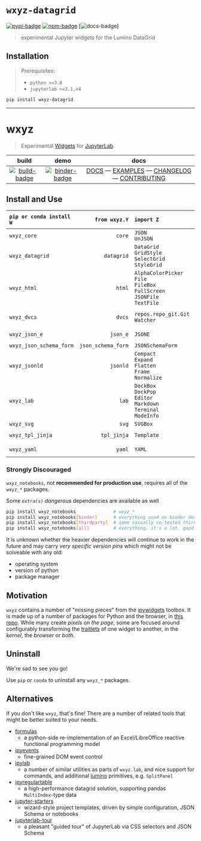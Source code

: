 # `wxyz-datagrid`

[![pypi-badge][]][pypi] [![npm-badge][]][npm] [![docs-badge][docs]]

[docs-badge]: https://img.shields.io/badge/docs-pages-black
[docs]: https://wxyz.rtfd.io
[pypi-badge]: https://img.shields.io/pypi/v/wxyz-datagrid
[pypi]: https://pypi.org/project/wxyz-datagrid
[npm-badge]: https://img.shields.io/npm/v/@deathbeds/wxyz-datagrid
[npm]: https://www.npmjs.com/package/@deathbeds/wxyz-datagrid

> experimental Jupyter widgets for the Lumino DataGrid

## Installation

> Prerequisites:
>
> - `python >=3.8`
> - `jupyterlab >=3.1,<4`

```bash
pip install wxyz-datagrid
```

---

# wxyz

> Experimental [Widgets][] for [JupyterLab][].

|           build           |            demo             |                            docs                            |
| :-----------------------: | :-------------------------: | :--------------------------------------------------------: |
| [![build-badge][]][build] | [![binder-badge][]][binder] | [DOCS][] — [EXAMPLES][] — [CHANGELOG][] — [CONTRIBUTING][] |

## Install and Use

| `pip or conda install W` |      `from wxyz.Y` | `import Z`                                                                                 | _powered by_                               |
| :----------------------- | -----------------: | :----------------------------------------------------------------------------------------- | ------------------------------------------ |
| `wxyz_core`              |             `core` | `JSON`<br/>`UnJSON`<br/>                                                                   | `jsonpointer`<br/>`jsonschema`             |
| `wxyz_datagrid`          |         `datagrid` | `DataGrid`<br/>`GridStyle`<br/>`SelectGrid`<br/>`StyleGrid`                                | `pandas`<br/>`wxyz_core`                   |
| `wxyz_html`              |             `html` | `AlphaColorPicker`<br/>`File`<br/>`FileBox`<br/>`FullScreen`<br/>`JSONFile`<br/>`TextFile` | `wxyz_core`                                |
| `wxyz_dvcs`              |             `dvcs` | `repos.repo_git.Git`<br/>`Watcher`                                                         | `gitpython`<br/>`watchgod`<br/>`wxyz_core` |
| `wxyz_json_e`            |           `json_e` | `JSONE`                                                                                    | `jsone`<br/>`wxyz_core`                    |
| `wxyz_json_schema_form`  | `json_schema_form` | `JSONSchemaForm`                                                                           | `wxyz_core`                                |
| `wxyz_jsonld`            |           `jsonld` | `Compact`<br/>`Expand`<br/>`Flatten`<br/>`Frame`<br/>`Normalize`                           | `pyld`<br/>`wxyz_core`                     |
| `wxyz_lab`               |              `lab` | `DockBox`<br/>`DockPop`<br/>`Editor`<br/>`Markdown`<br/>`Terminal`<br/>`ModeInfo`          | `jupyterlab`<br/>`wxyz_core`               |
| `wxyz_svg`               |              `svg` | `SVGBox`                                                                                   | `wxyz_core`                                |
| `wxyz_tpl_jinja`         |        `tpl_jinja` | `Template`                                                                                 | `jinja2`<br/>`wxyz_core`                   |
| `wxyz_yaml`              |             `yaml` | `YAML`                                                                                     | `pyyaml`<br/>`wxyz_core`                   |

### Strongly Discouraged

`wxyz_notebooks`, not **recommended for production use**, requires all of the `wxyz_*`
packages.

Some _`extra(s)` dangerous_ dependencies are available as well

```bash
pip install wxyz_notebooks              # wxyz_*
pip install wxyz_notebooks[binder]      # everything used on binder demos, used in tests
pip install wxyz_notebooks[thirdparty]  # some casually co-tested third-party packages
pip install wxyz_notebooks[all]         # everything. it's a lot. good luck.
```

It is unknown whether the heavier dependencies will continue to work in the future and
may carry _very specific version pins_ which might not be solveable with any old:

- operating system
- version of python
- package manager

## Motivation

`wxyz` contains a number of "missing pieces" from the [ipywidgets][] toolbox. It is made
up of a number of packages for Python and the browser, in [this repo][]. While many
create _pixels on the page_, some are focused around configurably transforming the
[traitlets][] of one widget to another, in the _kernel_, the _browser_ or _both_.

## Uninstall

We're sad to see you go!

Use `pip` or `conda` to uninstall any `wxyz_*` packages.

## Alternatives

If you don't like `wxyz`, that's fine! There are a number of related tools that might be
better suited to your needs.

- [formulas]
  - a python-side re-implementation of an Excel/LibreOffice reactive functional
    programming model
- [ipyevents]
  - fine-grained DOM event control
- [ipylab]
  - a number of similar utilities as parts of `wxyz.lab`, and nice support for commands,
    and additional [lumino][] primitives, e.g. `SplitPanel`
- [ipyregulartable]
  - a high-performance datagrid solution, supporting pandas `MultiIndex`-type data
- [jupyter-starters]
  - wizard-style project templates, driven by simple configuration, JSON Schema or
    notebooks
- [jupyterlab-tour]
  - a pleasant "guided tour" of JupyterLab via CSS selectors and JSON Schema

[binder-badge]: https://mybinder.org/badge_logo.svg
[binder]:
  https://mybinder.org/v2/gh/deathbeds/wxyz/main?urlpath=lab/tree/src/py/wxyz_notebooks/src/wxyz/notebooks/index.ipynb
[docs]: https://deathbeds.github.io/wxyz
[build-badge]:
  https://dev.azure.com/nickbollweg/deathbeds/_apis/build/status/deathbeds.wxyz?branchName=main
[build]:
  https://dev.azure.com/nickbollweg/deathbeds/_build/latest?definitionId=6&branchName=main
[changelog]: https://github.com/deathbeds/wxyz/blob/main/CHANGELOG.md
[contributing]: https://github.com/deathbeds/wxyz/blob/main/CONTRIBUTING.md
[examples]:
  https://github.com/deathbeds/wxyz/blob/main/src/py/wxyz_notebooks/src/wxyz/notebooks/index.ipynb
[formulas]: https://pypi.org/project/formulas/
[ipyevents]: https://github.com/mwcraig/ipyevents
[ipylab]: https://github.com/jtpio/ipylab
[ipyregulartable]: https://github.com/jpmorganchase/ipyregulartable
[ipywidgets]: https://github.com/jupyter-widgets/ipywidgets
[jupyter-starters]: https://pypi.org/project/jupyter-starters/
[jupyterlab-tour]: https://github.com/fcollonval/jupyterlab-tour
[jupyterlab]: https://github.com/jupyterlab/jupyterlab
[lumino]: https://github.com/jupyterlab/lumino
[this repo]: https://github.com/deathbeds/wxyz
[traitlets]: https://github.com/ipython/traitlets
[widgets]: https://jupyter.org/widgets
